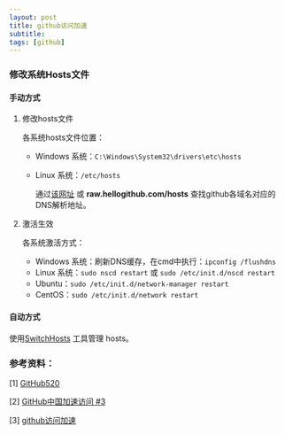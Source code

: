 ```yaml
---
layout: post
title: github访问加速
subtitle:
tags: [github]
---
```


### 修改系统Hosts文件

#### 手动方式

1. 修改hosts文件

      各系统hosts文件位置：

   - Windows 系统：`C:\Windows\System32\drivers\etc\hosts`
   - Linux 系统：`/etc/hosts`

      通过[该网址](https://www.ipaddress.com/) 或 **raw.hellogithub.com/hosts** 查找github各域名对应的DNS解析地址。

2. 激活生效

      各系统激活方式：

   - Windows 系统：刷新DNS缓存，在cmd中执行：`ipconfig /flushdns`
   - Linux 系统：`sudo nscd restart` 或 `sudo /etc/init.d/nscd restart`
   - Ubuntu：`sudo /etc/init.d/network-manager restart`
   - CentOS：`sudo /etc/init.d/network restart`

#### 自动方式

使用[SwitchHosts](https://github.com/oldj/SwitchHosts) 工具管理 hosts。

### 参考资料：

[1] [GitHub520](https://github.com/521xueweihan/Github520)

[2] [GitHub中国加速访问 #3](https://github.com/chenxuhua/issues-blog/issues/3)

[3] [github访问加速](https://zhuanlan.zhihu.com/p/75994966?utm_source=wechat_session)